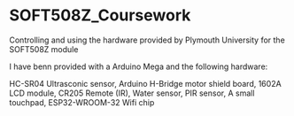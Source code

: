 # SOFT508Z_Coursework
Controlling and using the hardware provided by Plymouth University for the SOFT508Z module

I have benn provided with a Arduino Mega and the following hardware:

HC-SR04 Ultrasconic sensor,
Arduino H-Bridge motor shield board,
1602A LCD module,
CR205 Remote (IR),
Water sensor,
PIR sensor,
A small touchpad,
ESP32-WROOM-32 Wifi chip
